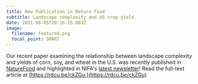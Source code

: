 ```yaml
---
title: New Publication in Nature Food
subtitle: Landscape complexity and US crop yield
date: 2021-08-05T20:16:15.083Z
image:
  filename: featured.png
  focal_point: SMART
---
```

Our recent paper examining the relationship between landscape complexity and yields of corn, soy, and wheat in the U.S. was recently published in [NatureFood](https://www.nature.com/articles/s43016-021-00281-1) and highlighted in NIFA's [latest newsletter](https://content.govdelivery.com/accounts/USDANIFA/bulletins/2eca194)! Read the full-text article at [https://rdcu.be/ckZGu.](https://rdcu.be/ckZGu)